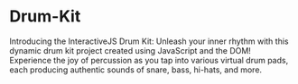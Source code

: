 # Drum-Kit
Introducing the InteractiveJS Drum Kit: Unleash your inner rhythm with this dynamic drum kit project created using JavaScript and the DOM! Experience the joy of percussion as you tap into various virtual drum pads, each producing authentic sounds of snare, bass, hi-hats, and more. 

